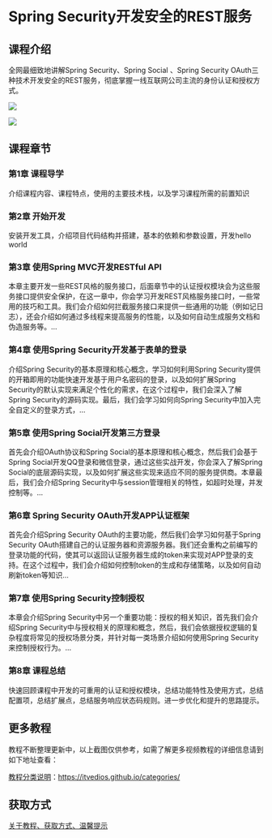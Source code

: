 # Spring Security开发安全的REST服务

## 课程介绍

全网最细致地讲解Spring Security、Spring Social 、Spring Security OAuth三种技术开发安全的REST服务，彻底掌握一线互联网公司主流的身份认证和授权方式。

![](http://oqn6ggw87.bkt.clouddn.com/SpringSecurity开发安全的REST服务1.png)

<!--more-->

![](http://oqn6ggw87.bkt.clouddn.com/SpringSecurity开发安全的REST服务2.png)

## 课程章节

### 第1章 课程导学

介绍课程内容、课程特点，使用的主要技术栈，以及学习课程所需的前置知识

### 第2章 开始开发

安装开发工具，介绍项目代码结构并搭建，基本的依赖和参数设置，开发hello world

### 第3章 使用Spring MVC开发RESTful API

本章主要开发一些REST风格的服务接口，后面章节中的认证授权模块会为这些服务接口提供安全保护，在这一章中，你会学习开发REST风格服务接口时，一些常用的技巧和工具。我们会介绍如何拦截服务接口来提供一些通用的功能（例如记日志），还会介绍如何通过多线程来提高服务的性能，以及如何自动生成服务文档和伪造服务等。...

### 第4章 使用Spring Security开发基于表单的登录

介绍Spring Security的基本原理和核心概念，学习如何利用Spring Security提供的开箱即用的功能快速开发基于用户名密码的登录，以及如何扩展Spring Security的默认实现来满足个性化的需求，在这个过程中，我们会深入了解Spring Security的源码实现。最后，我们会学习如何向Spring Security中加入完全自定义的登录方式，...

### 第5章 使用Spring Social开发第三方登录

首先会介绍OAuth协议和Spring Social的基本原理和核心概念，然后我们会基于Spring Social开发QQ登录和微信登录，通过这些实战开发，你会深入了解Spring Social的底层源码实现，以及如何扩展这些实现来适应不同的服务提供商。本章最后，我们会介绍Spring Security中与session管理相关的特性，如超时处理，并发控制等。...

### 第6章 Spring Security OAuth开发APP认证框架

首先会介绍Spring Security OAuth的主要功能，然后我们会学习如何基于Spring Security OAuth搭建自己的认证服务器和资源服务器。我们还会重构之前编写的登录功能的代码，使其可以返回认证服务器生成的token来实现对APP登录的支持。在这个过程中，我们会介绍如何控制token的生成和存储策略，以及如何自动刷新token等知识...

### 第7章 使用Spring Security控制授权

本章会介绍Spring Security中另一个重要功能：授权的相关知识，首先我们会介绍Spring Security中与授权相关的原理和概念，然后，我们会依据授权逻辑的复杂程度将常见的授权场景分类，并针对每一类场景介绍如何使用Spring Security来控制授权行为。...

### 第8章 课程总结

快速回顾课程中开发的可重用的认证和授权模块，总结功能特性及使用方式，总结配置项，总结扩展点，总结服务响应状态码规则。进一步优化和提升的思路提示。

## 更多教程

教程不断整理更新中，以上截图仅供参考，如需了解更多视频教程的详细信息请到如下地址查看：

[教程分类说明](https://itvedios.github.io/categories/)：<https://itvedios.github.io/categories/>

## 获取方式

[关于教程、获取方式、温馨提示](https://itvedios.github.io/about/)
